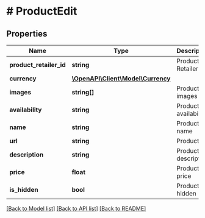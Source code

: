 # # ProductEdit

## Properties

Name | Type | Description | Notes
------------ | ------------- | ------------- | -------------
**product_retailer_id** | **string** | Product Retailer ID | [optional]
**currency** | [**\OpenAPI\Client\Model\Currency**](Currency.md) |  | [optional]
**images** | **string[]** | Product images urls |
**availability** | **string** | Product availability | [optional]
**name** | **string** | Product name | [optional]
**url** | **string** | Product url | [optional]
**description** | **string** | Product description | [optional]
**price** | **float** | Product price | [optional]
**is_hidden** | **bool** | Product is hidden | [optional]

[[Back to Model list]](../../README.md#models) [[Back to API list]](../../README.md#endpoints) [[Back to README]](../../README.md)
